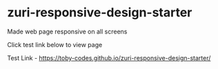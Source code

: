 # zuri-responsive-design-starter

Made web page responsive on all screens

Click test link below to view page

Test Link - https://toby-codes.github.io/zuri-responsive-design-starter/
